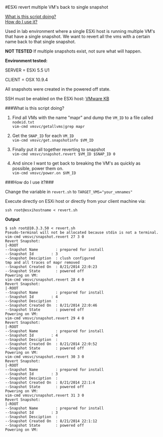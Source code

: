 #ESXi revert multiple VM's back to single snapshot

[What is this script doing?](#what)  
[How do I use it?](#how)

Used in lab environment where a single ESXi host is running multiple VM's that have a single snapshot.  We want to revert all the vms with a certain name back to that single snapshot.  

**NOT TESTED** If multiple snapshots exist, not sure what will happen.

**Environment tested:**
  
SERVER = ESXi 5.5 U1

CLIENT = OSX 10.9.4

All snapshots were created in the powered off state.

SSH must be enabled on the ESXi host: [VMware KB](http://kb.vmware.com/selfservice/microsites/search.do?language=en_US&cmd=displayKC&externalId=2004746)


###<a name="what"></a>What is this script doing?

1. Find all VMs with the name "mapr" and dump the `VM_ID` to a file called `nodeid.txt`  
`vim-cmd vmsvc/getallvms|grep mapr`

2. Get the `SNAP_ID` for each `VM_ID`  
`vim-cmd vmsvc/get.snapshotinfo $VM_ID` 

3. Finally put it all together reverting to snapshot  
`vim-cmd vmsvc/snapshot.revert $VM_ID $SNAP_ID 0` 

4. And since I want to get back to breaking the VM's as quickly as possible, power them on.  
`vim-cmd vmsvc/power.on $VM_ID`

###<a name="how"></a>How do I use it?###

Change the variable in `revert.sh` to `TARGET_VMS="your_vmnames"`

Execute directly on ESXi host or directly from your client machine via:

 `ssh root@esxihostname < revert.sh`



**Output**

    $ ssh root@10.3.3.50 < revert.sh
    Pseudo-terminal will not be allocated because stdin is not a terminal.
    vim-cmd vmsvc/snapshot.revert 27 3 0
    Revert Snapshot:
    |-ROOT
    --Snapshot Name        : prepared for install
    --Snapshot Id        : 3
    --Snapshot Desciption  : clush configured
    tmp and all traces of mapr removed
    --Snapshot Created On  : 8/21/2014 22:0:23
    --Snapshot State       : powered off
    Powering on VM:
    vim-cmd vmsvc/snapshot.revert 28 4 0
    Revert Snapshot:
    |-ROOT
    --Snapshot Name        : prepared for install
    --Snapshot Id        : 4
    --Snapshot Desciption  :
    --Snapshot Created On  : 8/21/2014 22:0:46
    --Snapshot State       : powered off
    Powering on VM:
    vim-cmd vmsvc/snapshot.revert 29 4 0
    Revert Snapshot:
    |-ROOT
    --Snapshot Name        : prepared for install
    --Snapshot Id        : 4
    --Snapshot Desciption  :
    --Snapshot Created On  : 8/21/2014 22:0:52
    --Snapshot State       : powered off
    Powering on VM:
    vim-cmd vmsvc/snapshot.revert 30 3 0
    Revert Snapshot:
    |-ROOT
    --Snapshot Name        : prepared for install
    --Snapshot Id        : 3
    --Snapshot Desciption  :
    --Snapshot Created On  : 8/21/2014 22:1:4
    --Snapshot State       : powered off
    Powering on VM:
    vim-cmd vmsvc/snapshot.revert 31 3 0
    Revert Snapshot:
    |-ROOT
    --Snapshot Name        : prepared for install
    --Snapshot Id        : 3
    --Snapshot Desciption  :
    --Snapshot Created On  : 8/21/2014 22:1:12
    --Snapshot State       : powered off
    Powering on VM: